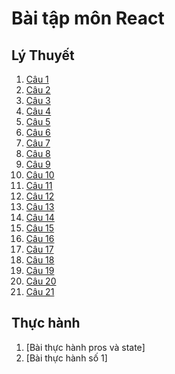 # Bài tập môn React
## Lý Thuyết
1. [Câu 1](https://codepen.io/LyQuangThuan/pen/oNydRKW)
2. [Câu 2](https://codepen.io/LyQuangThuan/pen/WNyJBVP)
3. [Câu 3](https://codesandbox.io/s/bai-3-3zvx6b?file=/src/App.js)
4. [Câu 4](https://codepen.io/LyQuangThuan/pen/ExRMVoE)
5. [Câu 5](https://codepen.io/LyQuangThuan/pen/LYrapQg)
6. [Câu 6](https://codepen.io/LyQuangThuan/pen/poKYjLe)
7. [Câu 7]()
8. [Câu 8](https://codepen.io/LyQuangThuan/pen/qBKvOoM)
9. [Câu 9](https://codepen.io/LyQuangThuan/pen/WNyxEvK)
10. [Câu 10](https://codepen.io/LyQuangThuan/pen/zYaBdZG)
11. [Câu 11](https://codepen.io/LyQuangThuan/pen/abKJxmK)
12. [Câu 12](https://codepen.io/LyQuangThuan/pen/rNKybWp)
13. [Câu 13](https://codepen.io/LyQuangThuan/pen/yLEMrgX)
14. [Câu 14](https://codepen.io/LyQuangThuan/pen/bGKWWdR)
15. [Câu 15](https://codepen.io/LyQuangThuan/pen/ExRmmjr)
16. [Câu 16](https://codepen.io/LyQuangThuan/pen/OJEZeLw)
17. [Câu 17](https://codepen.io/LyQuangThuan/pen/VwdxJwz)
18. [Câu 18](https://codepen.io/LyQuangThuan/pen/yLEwYVV)
19. [Câu 19](https://codepen.io/LyQuangThuan/pen/xxzBwgY)
20. [Câu 20](https://codepen.io/LyQuangThuan/pen/RwJdWpd)
21. [Câu 21](https://codepen.io/LyQuangThuan/pen/JjZzYNv)
## Thực hành
1. [Bài thực hành pros và state]
2. [Bài thực hành số 1]
